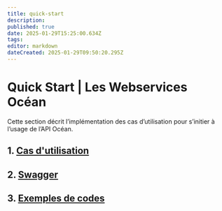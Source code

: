 ```yaml
---
title: quick-start
description: 
published: true
date: 2025-01-29T15:25:00.634Z
tags: 
editor: markdown
dateCreated: 2025-01-29T09:50:20.295Z
---
```


# Quick Start | Les Webservices Océan

Cette section décrit l’implémentation des cas d’utilisation pour s’initier à l’usage de l’API Océan.

## 1. [Cas d'utilisation](quick-start/cas-dutilisation.md)

## 2. [Swagger](quick-start/swagger.md)

## 3. [Exemples de codes](quick-start/exemples-de-codes.md)
